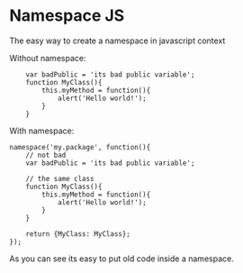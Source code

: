 Namespace JS
============

The easy way to create a namespace in javascript context

Without namespace:

```
    var badPublic = 'its bad public variable';
    function MyClass(){
        this.myMethod = function(){
            alert('Hello world!');
        }
    }
```

With namespace:

```
namespace('my.package', function(){
    // not bad
    var badPublic = 'its bad public variable';

    // the same class
    function MyClass(){
        this.myMethod = function(){
            alert('Hello world!');
        }
    }

    return {MyClass: MyClass};
});
```

As you can see its easy to put old code inside a namespace.

